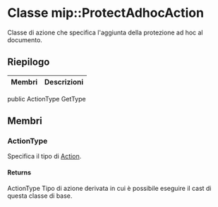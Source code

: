 # <a name="class-mipprotectadhocaction"></a>Classe mip::ProtectAdhocAction 
Classe di azione che specifica l'aggiunta della protezione ad hoc al documento.
## <a name="summary"></a>Riepilogo
 Membri                        | Descrizioni                                
--------------------------------|---------------------------------------------
public ActionType GetType
## <a name="members"></a>Membri
### <a name="actiontype"></a>ActionType
Specifica il tipo di [Action](#classmip_1_1_action).
#### <a name="returns"></a>Returns
ActionType Tipo di azione derivata in cui è possibile eseguire il cast di questa classe di base.